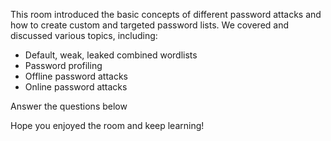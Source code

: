 This room introduced the basic concepts of different password attacks and how to create custom and targeted password lists. We covered and discussed various topics, including:

-   Default, weak, leaked combined wordlists
-   Password profiling
-   Offline password attacks
-   Online password attacks

Answer the questions below

Hope you enjoyed the room and keep learning!